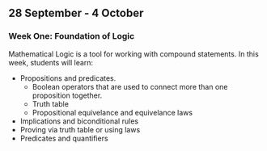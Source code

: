 


## 28 September - 4 October

### Week One: Foundation of Logic

Mathematical Logic is a tool for working with compound statements. In this week, students will learn:

  - Propositions and predicates.
      - Boolean operators that are used to connect more than one proposition together.
      - Truth table
      - Propositional equivelance and equivelance laws
  - Implications and biconditional rules
  - Proving via truth table or using laws
  - Predicates and quantifiers
 
